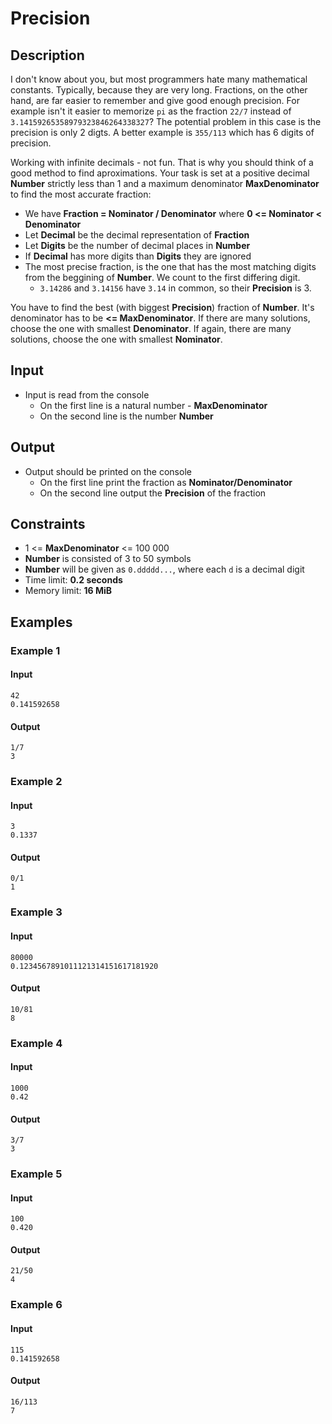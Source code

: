 # Precision

## Description

I don't know about you, but most programmers hate many mathematical constants. Typically, because they are very long. Fractions, on the other hand, are far easier to remember and give good enough precision. For example isn't it easier to memorize `pi` as the fraction `22/7` instead of `3.14159265358979323846264338327`? The potential problem in this case is the precision is only 2 digts. A better example is `355/113` which has 6 digits of precision.

Working with infinite decimals - not fun. That is why you should think of a good method to find aproximations. Your task is set at a positive decimal **Number** strictly less than 1 and a maximum denominator **MaxDenominator** to find the most accurate fraction:
* We have **Fraction = Nominator / Denominator** where **0 <= Nominator < Denominator**
* Let **Decimal** be the decimal representation of **Fraction**
* Let **Digits** be the number of decimal places in **Number**
* If **Decimal** has more digits than **Digits** they are ignored
* The most precise fraction, is the one that has the most matching digits from the beggining of **Number**. We count to the first differing digit.
  * `3.14286` and `3.14156` have `3.14` in common, so their **Precision** is 3.

You have to find the best (with biggest **Precision**) fraction of **Number**. It's denominator has to be **<= MaxDenominator**. If there are many solutions, choose the one with smallest **Denominator**. If again, there are many solutions, choose the one with smallest **Nominator**.

## Input

* Input is read from the console
  * On the first line is a natural number - **MaxDenominator**
  * On the second line is the number **Number**

## Output

* Output should be printed on the console
  * On the first line print the fraction as **Nominator/Denominator**
  * On the second line output the **Precision** of the fraction

## Constraints

* 1 <= **MaxDenominator** <= 100 000
* **Number** is consisted of 3 to 50 symbols
* **Number** will be given as `0.ddddd...`, where each `d` is a decimal digit
* Time limit: **0.2 seconds**
* Memory limit: **16 MiB**

## Examples

### Example 1

#### Input
```
42
0.141592658
```

#### Output
```
1/7
3
```

### Example 2

#### Input
```
3
0.1337
```

#### Output
```
0/1
1
```

### Example 3

#### Input
```
80000
0.1234567891011121314151617181920
```

#### Output
```
10/81
8
```

### Example 4

#### Input
```
1000
0.42
```

#### Output
```
3/7
3
```

### Example 5

#### Input
```
100
0.420
```

#### Output
```
21/50
4
```

### Example 6

#### Input
```
115
0.141592658
```

#### Output
```
16/113
7
```
